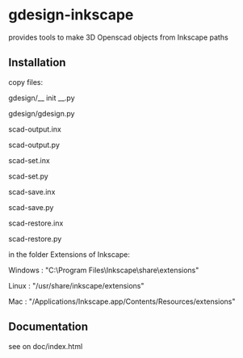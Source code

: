 # gdesign-inkscape
provides tools to make 3D Openscad objects from Inkscape paths

## Installation
copy files:

gdesign/__ init __.py

gdesign/gdesign.py

scad-output.inx

scad-output.py

scad-set.inx

scad-set.py

scad-save.inx

scad-save.py

scad-restore.inx

scad-restore.py 

in the folder Extensions of Inkscape:

Windows : "C:\Program Files\Inkscape\share\extensions"

Linux : "/usr/share/inkscape/extensions"

Mac : "/Applications/Inkscape.app/Contents/Resources/extensions"

## Documentation

see on doc/index.html
